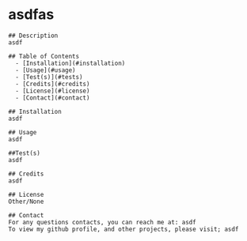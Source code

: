 # asdfas

    ## Description
    asdf
    
    ## Table of Contents
      - [Installation](#installation)
      - [Usage](#usage)
      - [Test(s)](#tests)
      - [Credits](#credits)
      - [License](#license)
      - [Contact](#contact)

    ## Installation
    asdf

    ## Usage
    asdf

    ##Test(s)
    asdf

    ## Credits
    asdf

    ## License
    Other/None

    ## Contact
    For any questions contacts, you can reach me at: asdf
    To view my github profile, and other projects, please visit; asdf

